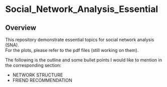 # Social_Network_Analysis_Essential

## Overview
This repository demonstrate essential topics for social network analysis (SNA).  
For the plots, please refer to the pdf files (still working on them).   

The following is the outline and some bullet points I would like to mention in the corresponding section:  
- NETWORK STRUCTURE
- FRIEND RECOMMENDATION
